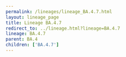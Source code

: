 ```yaml
---
permalink: /lineages/lineage_BA.4.7.html
layout: lineage_page
title: Lineage BA.4.7
redirect_to: ../lineage.html?lineage=BA.4.7
lineage: BA.4.7
parent: BA.4
children: ['BA.4.7']
---
```

